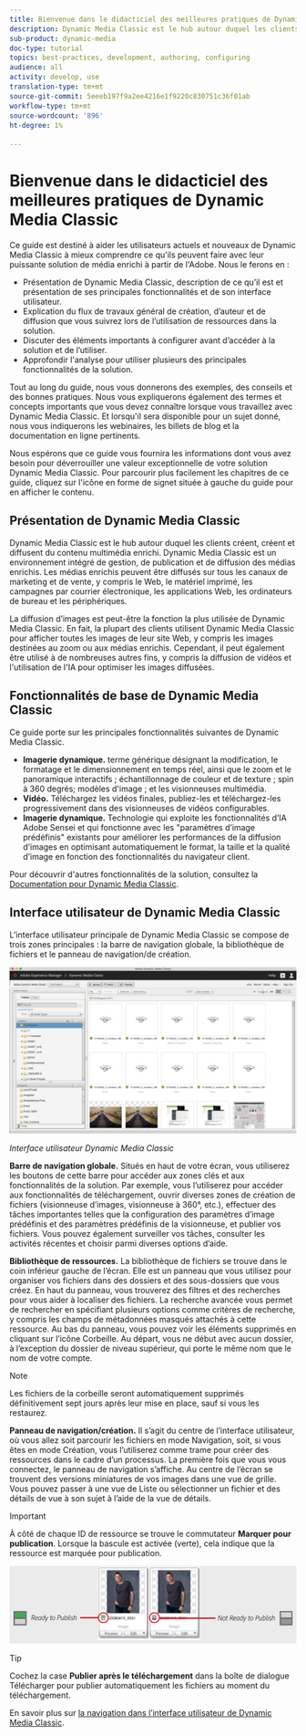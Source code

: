 ```yaml
---
title: Bienvenue dans le didacticiel des meilleures pratiques de Dynamic Media Classic
description: Dynamic Media Classic est le hub autour duquel les clients créent, créent et diffusent du contenu multimédia enrichi. Ce tutoriel des meilleures pratiques a été créé pour aider les utilisateurs actuels et nouveaux de Dynamic Media Classic à mieux comprendre ce qu'ils peuvent faire avec cette puissante solution de média enrichi à partir d'Adobe. Dans cette partie du didacticiel, vous découvrirez ce qu’est Dynamic Media Classic et vous obtiendrez un bref aperçu de ses principales fonctionnalités et de son interface utilisateur.
sub-product: dynamic-media
doc-type: tutorial
topics: best-practices, development, authoring, configuring
audience: all
activity: develop, use
translation-type: tm+mt
source-git-commit: 5eeeb197f9a2ee4216e1f9220c830751c36f01ab
workflow-type: tm+mt
source-wordcount: '896'
ht-degree: 1%

---
```



# Bienvenue dans le didacticiel des meilleures pratiques de Dynamic Media Classic

Ce guide est destiné à aider les utilisateurs actuels et nouveaux de Dynamic Media Classic à mieux comprendre ce qu&#39;ils peuvent faire avec leur puissante solution de média enrichi à partir de l&#39;Adobe. Nous le ferons en :

- Présentation de Dynamic Media Classic, description de ce qu’il est et présentation de ses principales fonctionnalités et de son interface utilisateur.
- Explication du flux de travaux général de création, d’auteur et de diffusion que vous suivrez lors de l’utilisation de ressources dans la solution.
- Discuter des éléments importants à configurer avant d’accéder à la solution et de l’utiliser.
- Approfondir l&#39;analyse pour utiliser plusieurs des principales fonctionnalités de la solution.

Tout au long du guide, nous vous donnerons des exemples, des conseils et des bonnes pratiques. Nous vous expliquerons également des termes et concepts importants que vous devez connaître lorsque vous travaillez avec Dynamic Media Classic. Et lorsqu&#39;il sera disponible pour un sujet donné, nous vous indiquerons les webinaires, les billets de blog et la documentation en ligne pertinents.

Nous espérons que ce guide vous fournira les informations dont vous avez besoin pour déverrouiller une valeur exceptionnelle de votre solution Dynamic Media Classic. Pour parcourir plus facilement les chapitres de ce guide, cliquez sur l&#39;icône en forme de signet située à gauche du guide pour en afficher le contenu.

## Présentation de Dynamic Media Classic

Dynamic Media Classic est le hub autour duquel les clients créent, créent et diffusent du contenu multimédia enrichi. Dynamic Media Classic est un environnement intégré de gestion, de publication et de diffusion des médias enrichis. Les médias enrichis peuvent être diffusés sur tous les canaux de marketing et de vente, y compris le Web, le matériel imprimé, les campagnes par courrier électronique, les applications Web, les ordinateurs de bureau et les périphériques.

La diffusion d’images est peut-être la fonction la plus utilisée de Dynamic Media Classic. En fait, la plupart des clients utilisent Dynamic Media Classic pour afficher toutes les images de leur site Web, y compris les images destinées au zoom ou aux médias enrichis. Cependant, il peut également être utilisé à de nombreuses autres fins, y compris la diffusion de vidéos et l&#39;utilisation de l&#39;IA pour optimiser les images diffusées.

## Fonctionnalités de base de Dynamic Media Classic

Ce guide porte sur les principales fonctionnalités suivantes de Dynamic Media Classic.

- **Imagerie dynamique.** terme générique désignant la modification, le formatage et le dimensionnement en temps réel, ainsi que le zoom et le panoramique interactifs ; échantillonnage de couleur et de texture ; spin à 360 degrés; modèles d&#39;image ; et les visionneuses multimédia.
- **Vidéo.** Téléchargez les vidéos finales, publiez-les et téléchargez-les progressivement dans des visionneuses de vidéos configurables.
- **Imagerie dynamique.** Technologie qui exploite les fonctionnalités d’IA Adobe Sensei et qui fonctionne avec les &quot;paramètres d’image prédéfinis&quot; existants pour améliorer les performances de la diffusion d’images en optimisant automatiquement le format, la taille et la qualité d’image en fonction des fonctionnalités du navigateur client.

Pour découvrir d&#39;autres fonctionnalités de la solution, consultez la [Documentation pour Dynamic Media Classic](https://docs.adobe.com/content/help/en/dynamic-media-classic/using/intro/introduction.html).

## Interface utilisateur de Dynamic Media Classic

L’interface utilisateur principale de Dynamic Media Classic se compose de trois zones principales : la barre de navigation globale, la bibliothèque de fichiers et le panneau de navigation/de création.

![image](assets/overview/overview-dmc-ui-ew.png)

_Interface utilisateur Dynamic Media Classic_

**Barre de navigation globale.** Situés en haut de votre écran, vous utiliserez les boutons de cette barre pour accéder aux zones clés et aux fonctionnalités de la solution. Par exemple, vous l’utiliserez pour accéder aux fonctionnalités de téléchargement, ouvrir diverses zones de création de fichiers (visionneuse d’images, visionneuse à 360°, etc.), effectuer des tâches importantes telles que la configuration des paramètres d’image prédéfinis et des paramètres prédéfinis de la visionneuse, et publier vos fichiers. Vous pouvez également surveiller vos tâches, consulter les activités récentes et choisir parmi diverses options d’aide.

**Bibliothèque de ressources.** La bibliothèque de fichiers se trouve dans le coin inférieur gauche de l’écran. Elle est un panneau que vous utilisez pour organiser vos fichiers dans des dossiers et des sous-dossiers que vous créez. En haut du panneau, vous trouverez des filtres et des recherches pour vous aider à localiser des fichiers. La recherche avancée vous permet de rechercher en spécifiant plusieurs options comme critères de recherche, y compris les champs de métadonnées masqués attachés à cette ressource. Au bas du panneau, vous pouvez voir les éléments supprimés en cliquant sur l’icône Corbeille. Au départ, vous ne début avec aucun dossier, à l’exception du dossier de niveau supérieur, qui porte le même nom que le nom de votre compte.

>[!NOTE]
>
>Les fichiers de la corbeille seront automatiquement supprimés définitivement sept jours après leur mise en place, sauf si vous les restaurez.

**Panneau de navigation/création.** Il s’agit du centre de l’interface utilisateur, où vous allez soit parcourir les fichiers en mode Navigation, soit, si vous êtes en mode Création, vous l’utiliserez comme trame pour créer des ressources dans le cadre d’un processus. La première fois que vous vous connectez, le panneau de navigation s’affiche. Au centre de l’écran se trouvent des versions miniatures de vos images dans une vue de grille. Vous pouvez passer à une vue de Liste ou sélectionner un fichier et des détails de vue à son sujet à l’aide de la vue de détails.

>[!IMPORTANT]
>
>À côté de chaque ID de ressource se trouve le commutateur **Marquer pour publication**. Lorsque la bascule est activée (verte), cela indique que la ressource est marquée pour publication.

![image](assets/overview/overview-mark-for-publish.png)

>[!TIP]
>
>Cochez la case **Publier après le téléchargement** dans la boîte de dialogue Télécharger pour publier automatiquement les fichiers au moment du téléchargement.

En savoir plus sur [la navigation dans l’interface utilisateur de Dynamic Media Classic](https://docs.adobe.com/content/help/en/dynamic-media-classic/using/getting-started/navigation-basics.html).
